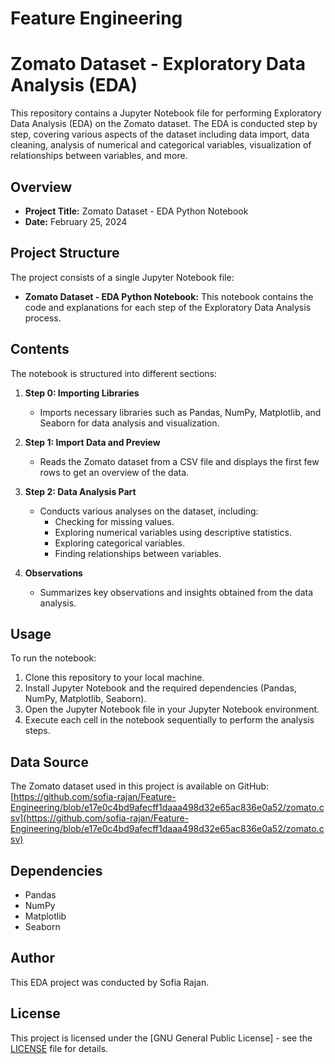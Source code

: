 # Feature Engineering

# Zomato Dataset - Exploratory Data Analysis (EDA)

This repository contains a Jupyter Notebook file for performing Exploratory Data Analysis (EDA) on the Zomato dataset. The EDA is conducted step by step, covering various aspects of the dataset including data import, data cleaning, analysis of numerical and categorical variables, visualization of relationships between variables, and more.

## Overview

- **Project Title:** Zomato Dataset - EDA Python Notebook
- **Date:** February 25, 2024

## Project Structure

The project consists of a single Jupyter Notebook file:

- **Zomato Dataset - EDA Python Notebook:** This notebook contains the code and explanations for each step of the Exploratory Data Analysis process.

## Contents

The notebook is structured into different sections:

1. **Step 0: Importing Libraries**
   - Imports necessary libraries such as Pandas, NumPy, Matplotlib, and Seaborn for data analysis and visualization.

2. **Step 1: Import Data and Preview**
   - Reads the Zomato dataset from a CSV file and displays the first few rows to get an overview of the data.

3. **Step 2: Data Analysis Part**
   - Conducts various analyses on the dataset, including:
     - Checking for missing values.
     - Exploring numerical variables using descriptive statistics.
     - Exploring categorical variables.
     - Finding relationships between variables.

4. **Observations**
   - Summarizes key observations and insights obtained from the data analysis.

## Usage

To run the notebook:

1. Clone this repository to your local machine.
2. Install Jupyter Notebook and the required dependencies (Pandas, NumPy, Matplotlib, Seaborn).
3. Open the Jupyter Notebook file in your Jupyter Notebook environment.
4. Execute each cell in the notebook sequentially to perform the analysis steps.

## Data Source

The Zomato dataset used in this project is available on GitHub:
[https://github.com/sofia-rajan/Feature-Engineering/blob/e17e0c4bd9afecff1daaa498d32e65ac836e0a52/zomato.csv](https://github.com/sofia-rajan/Feature-Engineering/blob/e17e0c4bd9afecff1daaa498d32e65ac836e0a52/zomato.csv)

## Dependencies

- Pandas
- NumPy
- Matplotlib
- Seaborn

## Author

This EDA project was conducted by Sofia Rajan.

## License

This project is licensed under the [GNU General Public License] - see the [LICENSE](https://github.com/sofia-rajan/Feature-Engineering/blob/90ac5be88516926a46c2819472d0f7d19a53cc45/LICENSE) file for details.
